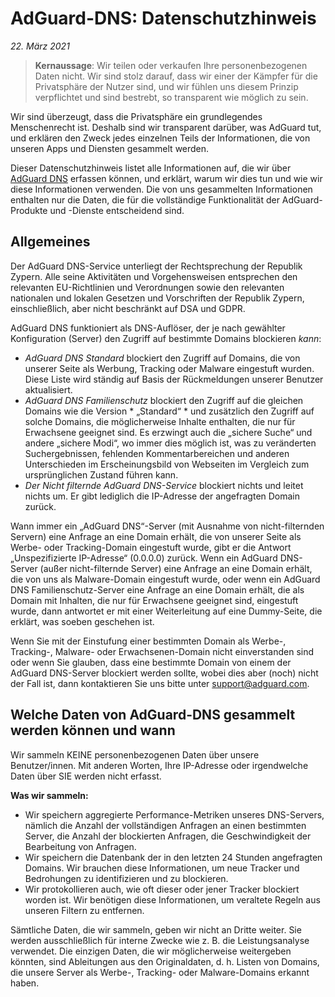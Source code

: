 # AdGuard-DNS: Datenschutzhinweis
*22. März 2021*

> **Kernaussage**: Wir teilen oder verkaufen Ihre personenbezogenen Daten nicht. Wir sind stolz darauf, dass wir einer der Kämpfer für die Privatsphäre der Nutzer sind, und wir fühlen uns diesem Prinzip verpflichtet und sind bestrebt, so transparent wie möglich zu sein.

Wir sind überzeugt, dass die Privatsphäre ein grundlegendes Menschenrecht ist. Deshalb sind wir transparent darüber, was AdGuard tut, und erklären den Zweck jedes einzelnen Teils der Informationen, die von unseren Apps und Diensten gesammelt werden.

Dieser Datenschutzhinweis listet alle Informationen auf, die wir über [AdGuard DNS](https://adguard.com/de/adguard-dns/overview.html) erfassen können, und erklärt, warum wir dies tun und wie wir diese Informationen verwenden. Die von uns gesammelten Informationen enthalten nur die Daten, die für die vollständige Funktionalität der AdGuard-Produkte und -Dienste entscheidend sind.

## Allgemeines

Der AdGuard DNS-Service unterliegt der Rechtsprechung der Republik Zypern. Alle seine Aktivitäten und Vorgehensweisen entsprechen den relevanten EU-Richtlinien und Verordnungen sowie den relevanten nationalen und lokalen Gesetzen und Vorschriften der Republik Zypern, einschließlich, aber nicht beschränkt auf DSA und GDPR.

AdGuard DNS funktioniert als DNS-Auflöser, der je nach gewählter Konfiguration (Server) den Zugriff auf bestimmte Domains blockieren *kann*:

* *AdGuard DNS Standard* blockiert den Zugriff auf Domains, die von unserer Seite als Werbung, Tracking oder Malware eingestuft wurden. Diese Liste wird ständig auf Basis der Rückmeldungen unserer Benutzer aktualisiert.
* *AdGuard DNS Familienschutz* blockiert den Zugriff auf die gleichen Domains wie die Version * „Standard“ * und zusätzlich den Zugriff auf solche Domains, die möglicherweise Inhalte enthalten, die nur für Erwachsene geeignet sind. Es erzwingt auch die „sichere Suche“ und andere „sichere Modi“, wo immer dies möglich ist, was zu veränderten Suchergebnissen, fehlenden Kommentarbereichen und anderen Unterschieden im Erscheinungsbild von Webseiten im Vergleich zum ursprünglichen Zustand führen kann.
* *Der Nicht filternde AdGuard DNS-Service* blockiert nichts und leitet nichts um. Er gibt lediglich die IP-Adresse der angefragten Domain zurück.

Wann immer ein „AdGuard DNS“-Server (mit Ausnahme von nicht-filternden Servern) eine Anfrage an eine Domain erhält, die von unserer Seite als Werbe- oder Tracking-Domain eingestuft wurde, gibt er die Antwort „Unspezifizierte IP-Adresse“ (0.0.0.0) zurück. Wenn ein AdGuard DNS-Server (außer nicht-filternde Server) eine Anfrage an eine Domain erhält, die von uns als Malware-Domain eingestuft wurde, oder wenn ein AdGuard DNS Familienschutz-Server eine Anfrage an eine Domain erhält, die als Domain mit Inhalten, die nur für Erwachsene geeignet sind, eingestuft wurde, dann antwortet er mit einer Weiterleitung auf eine Dummy-Seite, die erklärt, was soeben geschehen ist.

Wenn Sie mit der Einstufung einer bestimmten Domain als Werbe-, Tracking-, Malware- oder Erwachsenen-Domain nicht einverstanden sind oder wenn Sie glauben, dass eine bestimmte Domain von einem der AdGuard DNS-Server blockiert werden sollte, wobei dies aber (noch) nicht der Fall ist, dann kontaktieren Sie uns bitte unter support@adguard.com.

## Welche Daten von AdGuard-DNS gesammelt werden können und wann

Wir sammeln KEINE personenbezogenen Daten über unsere Benutzer/innen. Mit anderen Worten, Ihre IP-Adresse oder irgendwelche Daten über SIE werden nicht erfasst.

**Was wir sammeln:**

* Wir speichern aggregierte Performance-Metriken unseres DNS-Servers, nämlich die Anzahl der vollständigen Anfragen an einen bestimmten Server, die Anzahl der blockierten Anfragen, die Geschwindigkeit der Bearbeitung von Anfragen.
* Wir speichern die Datenbank der in den letzten 24 Stunden angefragten Domains. Wir brauchen diese Informationen, um neue Tracker und Bedrohungen zu identifizieren und zu blockieren.
* Wir protokollieren auch, wie oft dieser oder jener Tracker blockiert worden ist. Wir benötigen diese Informationen, um veraltete Regeln aus unseren Filtern zu entfernen.

Sämtliche Daten, die wir sammeln, geben wir nicht an Dritte weiter. Sie werden ausschließlich für interne Zwecke wie z. B. die Leistungsanalyse verwendet. Die einzigen Daten, die wir möglicherweise weitergeben könnten, sind Ableitungen aus den Originaldaten, d. h. Listen von Domains, die unsere Server als Werbe-, Tracking- oder Malware-Domains erkannt haben.
